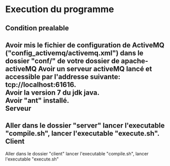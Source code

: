 Execution du programme
===========================================
Condition prealable
------------------------------------------
Avoir mis le fichier de configuration de ActiveMQ ("config_activemq/activemq.xml") dans le dossier "conf/" de
votre dossier de apache-activeMQ
Avoir un serveur activeMQ lancé et accessible par l'addresse suivante: tcp://localhost:61616.<br>
Avoir la version 7 du jdk java.<br>
Avoir "ant" installé.<br>
Serveur
------------------------------------------
Aller dans le dossier "server" lancer l'executable "compile.sh", lancer l'executable "execute.sh".
Client
-----------------------------------------
Aller dans le dossier "client" lancer l'executable "compile.sh", lancer l'executable "execute.sh"
